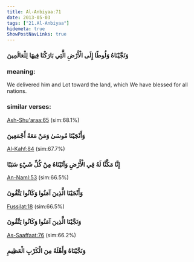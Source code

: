 ```yaml
---
title: Al-Anbiyaa:71
date: 2013-05-03
tags: ["21.Al-Anbiyaa"]
hidemeta: true 
ShowPostNavLinks: true 
---
```

### وَنَجَّيْنَاهُ وَلُوطًا إِلَى الْأَرْضِ الَّتِي بَارَكْنَا فِيهَا لِلْعَالَمِينَ
### meaning: 
We delivered him and Lot toward the land, which We have blessed for all nations.
### similar verses: 

[Ash-Shu'araa:65](/26/65) (sim:68.1%)

### وَأَنْجَيْنَا مُوسَىٰ وَمَنْ مَعَهُ أَجْمَعِينَ

[Al-Kahf:84](/18/84) (sim:67.7%)

### إِنَّا مَكَّنَّا لَهُ فِي الْأَرْضِ وَآتَيْنَاهُ مِنْ كُلِّ شَيْءٍ سَبَبًا

[An-Naml:53](/27/53) (sim:66.5%)

### وَأَنْجَيْنَا الَّذِينَ آمَنُوا وَكَانُوا يَتَّقُونَ

[Fussilat:18](/41/18) (sim:66.5%)

### وَنَجَّيْنَا الَّذِينَ آمَنُوا وَكَانُوا يَتَّقُونَ

[As-Saaffaat:76](/37/76) (sim:66.2%)

### وَنَجَّيْنَاهُ وَأَهْلَهُ مِنَ الْكَرْبِ الْعَظِيمِ
